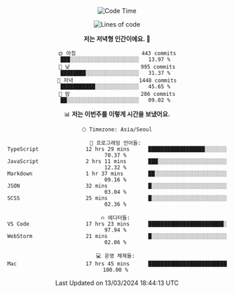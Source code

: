 <div align='center'>
 
<!--START_SECTION:waka-->
![Code Time](http://img.shields.io/badge/Code%20Time-3%2C457%20hrs%2037%20mins-blue)

![Lines of code](https://img.shields.io/badge/%EC%A0%80%EB%8A%94%20%EC%97%AC%ED%83%9C%EA%B9%8C%EC%A7%80%20-1.5%20million%20%EC%A4%84%EC%9D%98%20%EC%BD%94%EB%93%9C%EB%A5%BC%20%EC%9E%91%EC%84%B1%ED%96%88%EC%96%B4%EC%9A%94.-blue)

**저는 저녁형 인간이에요. 🦉** 

```text
🌞 아침                     443 commits         ███░░░░░░░░░░░░░░░░░░░░░░   13.97 % 
🌆 낮　                     995 commits         ████████░░░░░░░░░░░░░░░░░   31.37 % 
🌃 저녁                     1448 commits        ███████████░░░░░░░░░░░░░░   45.65 % 
🌙 밤　                     286 commits         ██░░░░░░░░░░░░░░░░░░░░░░░   09.02 % 
```


📊 **저는 이번주를 이렇게 시간을 보냈어요.** 

```text
🕑︎ Timezone: Asia/Seoul

💬 프로그래밍 언어들: 
TypeScript               12 hrs 29 mins      ██████████████████░░░░░░░   70.37 % 
JavaScript               2 hrs 11 mins       ███░░░░░░░░░░░░░░░░░░░░░░   12.32 % 
Markdown                 1 hr 37 mins        ██░░░░░░░░░░░░░░░░░░░░░░░   09.16 % 
JSON                     32 mins             █░░░░░░░░░░░░░░░░░░░░░░░░   03.04 % 
SCSS                     25 mins             █░░░░░░░░░░░░░░░░░░░░░░░░   02.36 % 

🔥 에디터들: 
VS Code                  17 hrs 23 mins      ████████████████████████░   97.94 % 
WebStorm                 21 mins             █░░░░░░░░░░░░░░░░░░░░░░░░   02.06 % 

💻 운영 체제들: 
Mac                      17 hrs 45 mins      █████████████████████████   100.00 % 
```


 Last Updated on 13/03/2024 18:44:13 UTC
<!--END_SECTION:waka-->
 </div>
<!---
Emewjin/Emewjin is a ✨ special ✨ repository because its `README.md` (this file) appears on your GitHub profile.
You can click the Preview link to take a look at your changes.
--->
